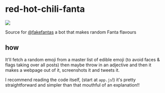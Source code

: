 # red-hot-chili-fanta

<img src="https://pbs.twimg.com/media/DdqaWQwVMAEESUj.jpg:large"/>

Source for <a href="https://twitter.com/fakefantas">@fakefantas</a> a bot that makes random Fanta flavours

## how

It'll fetch a random emoji from a master list of edible emoji (to avoid faces & flags taking over all posts) then maybe throw in an adjective and then it makes a webpage out of it, screenshots it and tweets it.

I recommend reading the code itself, (start at `app.js`!) it's pretty straightforward and simpler than that mouthful of an explanation!!
